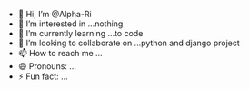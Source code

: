 - 👋 Hi, I’m @Alpha-Ri
- 👀 I’m interested in ...nothing
- 🌱 I’m currently learning ...to code
- 💞️ I’m looking to collaborate on ...python and django project
- 📫 How to reach me ...
- 😄 Pronouns: ...
- ⚡ Fun fact: ...

<!---
Alpha-Ri/Alpha-Ri is a ✨ special ✨ repository because its `README.md` (this file) appears on your GitHub profile.
You can click the Preview link to take a look at your changes.
--->
